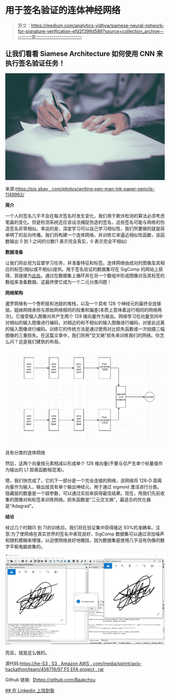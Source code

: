 # 用于签名验证的连体神经网络

> 原文：<https://medium.com/analytics-vidhya/siamese-neural-network-for-signature-verification-efd2f399d586?source=collection_archive---------0----------------------->

## 让我们看看 Siamese Architecture 如何使用 CNN 来执行签名验证任务！

![](img/f8ffa54e66c37a6aa8ec9db27b7e6032.png)

来源:[https://pix abay . com/photos/writing-pen-man-ink-paper-pencils-1149962/](https://pixabay.com/photos/writing-pen-man-ink-paper-pencils-1149962/)

**简介**

一个人的签名几乎不会在每次签名时发生变化，我们用于欺诈检测的算法必须考虑笔画的变化。但是检测系统还应该设法捕捉伪造的签名，这些签名可能与熟练的伪造签名非常相似。幸运的是，深度学习可以自己学习相似性，我们所要做的就是简单明了的反向传播。我们将构建一个连体网络，并训练它来逼近相似性函数，该函数输出 0 到 1 之间的分数(1 表示完全真实，0 表示完全不相似)

**数据准备**

让我们将此视为监督学习任务，并准备特征和标签。连体网络由成对的图像及其相应的标签(相似或不相似)提供。用于签名验证的数据集可在 SigComp 的网站上获得，其链接为[此处](http://www.iapr-tc11.org/mediawiki/index.php/ICDAR_2011_Signature_Verification_Competition_(SigComp2011))。通过在数据集上循环并在另一个数组中形成图像对及其标签的数组来准备数据。这最终使它成为一个二元分类问题！

**网络架构**

暹罗网络有一个卷积层和池层的堆栈，以及一个具有 128 个神经元的最终全连接层。姐妹网络承担与原始网络相同的权重和偏差(本质上意味着运行相同的网络两次)。它接受输入图像对并产生两个 128 维向量作为输出。网络学习在向量空间中对相似的输入图像进行编码，对相近的和不相似的输入图像进行编码，对彼此远离的输入图像进行编码。训练它的传统方法是通过使用对比损失函数或一次拍摄三幅图像的三重损失。在这篇文章中，我们将用“交叉熵”损失来训练我们的网络。你怎么问？这是我们建筑的布局。

![](img/d859abe3645b3d4f5c7de6c4af2f65ed.png)

具有分类的连体网络

然后，这两个向量按元素相减以形成单个 128 维向量(不要与仅产生单个标量值作为输出的 L1 距离函数相混淆)。

嗯，我们快完成了。它的下一部分是一个完全连接的网络，该网络将 128-D 距离向量作为输入，输出层具有单个输出神经元，用于通过 sigmoid 激活进行分类。隐藏层的数量是一个超参数，可以通过实验来获得最佳结果。现在，用我们先前收集的图像对和标签来训练网络。损失函数是“二元交叉熵”，最适合的优化器是“Adagrad”。

**结论**

经过几个时期(5 到 7)的训练后，我们将在验证集中获得接近 93%的准确率。注意:为了使网络在真实世界的签名中表现良好，SigComp 数据集可以通过添加噪声和随机模糊来增强，以迫使网络良好地概括，因为数据集是使用几乎没有伪像的数字平板电脑收集的。

![](img/247fb7b18df146ec4e37e3181fe9f2bd.png)

而且，就是这么做的。

源代码:[https://he-S3 . S3 . Amazon AWS . com/media/sprint/axis-hackathon/team/456719/97 F5 EFA project . rar](https://he-s3.s3.amazonaws.com/media/sprint/axis-hackathon/team/456719/97f5efaproject.rar)

Github 链接:【https://github.com/Baakchsu 

[](https://www.linkedin.com/in/anirudh-s-37307114b/) [## 在 Linkedin 上找到我](https://www.linkedin.com/in/anirudh-s-37307114b/)